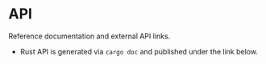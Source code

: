 # API

Reference documentation and external API links.

- Rust API is generated via `cargo doc` and published under the link below.
